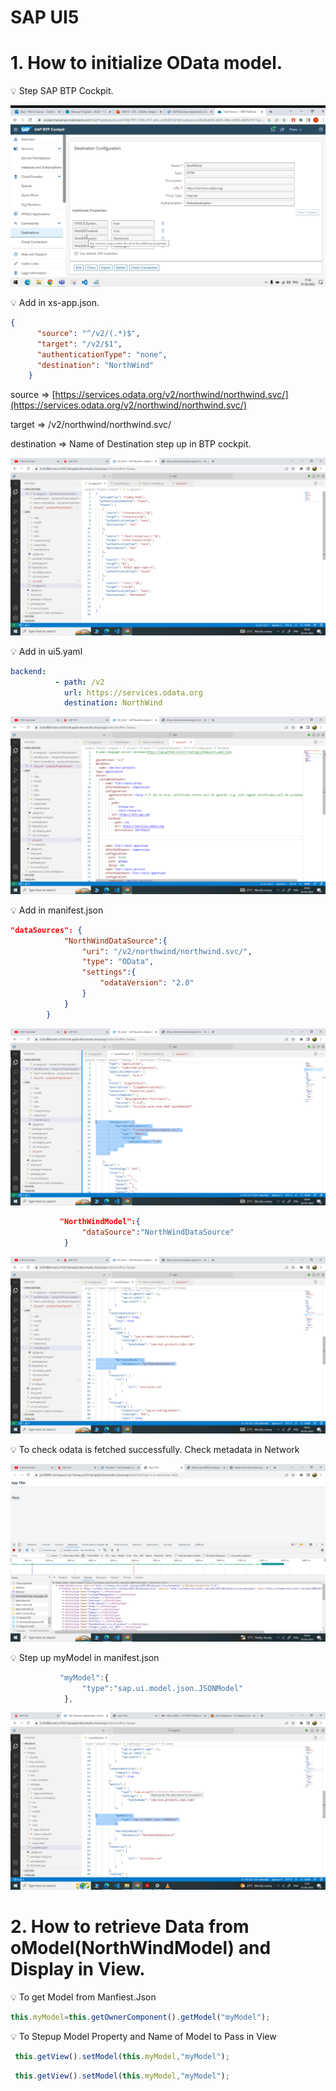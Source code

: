 # SAP UI5

# 1. How to initialize OData model.

<aside>
💡 Step SAP BTP Cockpit.

</aside>

![Screenshot (305).png](SAP%20UI5%204a4184828ec74ed5ae924cb38ff461aa/Screenshot_(305).png)

<aside>
💡 Add in xs-app.json.

</aside>

```json
{
      "source": "^/v2/(.*)$",
      "target": "/v2/$1",
      "authenticationType": "none",
      "destination": "NorthWind"
    }
```

source ⇒ [https://services.odata.org/v2/northwind/northwind.svc/](https://services.odata.org/v2/northwind/northwind.svc/)

target ⇒ /v2/northwind/northwind.svc/

destination ⇒ Name of Destination step up in BTP cockpit.

![Screenshot (299).png](SAP%20UI5%204a4184828ec74ed5ae924cb38ff461aa/Screenshot_(299).png)

<aside>
💡 Add in ui5.yaml

</aside>

```yaml
backend:
          - path: /v2
            url: https://services.odata.org
            destination: NorthWind
```

![Screenshot (300).png](SAP%20UI5%204a4184828ec74ed5ae924cb38ff461aa/Screenshot_(300).png)

<aside>
💡 Add in manifest.json

</aside>

```json
"dataSources": {
            "NorthWindDataSource":{
                "uri": "/v2/northwind/northwind.svc/",
                "type": "OData",
                "settings":{
                    "odataVersion": "2.0"
                }
            }
        }
```

![Screenshot (301).png](SAP%20UI5%204a4184828ec74ed5ae924cb38ff461aa/Screenshot_(301).png)

```json
           "NorthWindModel":{
                "dataSource":"NorthWindDataSource"
            }
```

![Screenshot (302).png](SAP%20UI5%204a4184828ec74ed5ae924cb38ff461aa/Screenshot_(302).png)

<aside>
💡 To check odata is fetched successfully. Check metadata in Network

</aside>

![Screenshot (303).png](SAP%20UI5%204a4184828ec74ed5ae924cb38ff461aa/Screenshot_(303).png)

<aside>
💡 Step up myModel in manifest.json

</aside>

```jsx
           "myModel":{
                "type":"sap.ui.model.json.JSONModel"
            },
```

![Untitled](SAP%20UI5%204a4184828ec74ed5ae924cb38ff461aa/Untitled.png)

# 2. How to retrieve Data from oModel(NorthWindModel) and Display in View.

<aside>
💡 To get Model from Manfiest.Json

</aside>

```jsx
this.myModel=this.getOwnerComponent().getModel("myModel");
```

<aside>
💡 To Stepup Model Property and Name of Model to Pass in View

</aside>

```jsx
 this.getView().setModel(this.myModel,"myModel");
```

```jsx
 this.getView().setModel(this.myModel,"myModel");
```